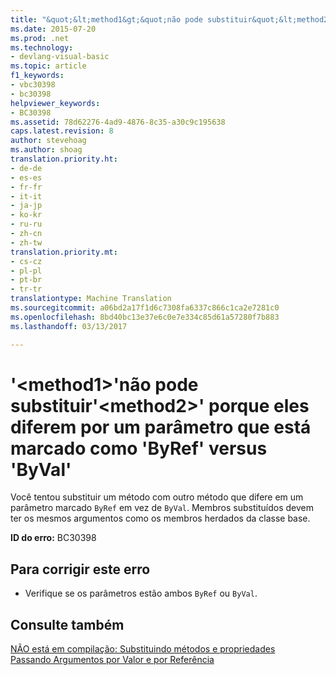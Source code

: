 ```yaml
---
title: "&quot;&lt;method1&gt;&quot;não pode substituir&quot;&lt;method2&gt;&quot; porque eles diferem por um parâmetro que está marcado como &quot;ByRef&quot; versus &quot;ByVal&quot; | Documentos do Microsoft"
ms.date: 2015-07-20
ms.prod: .net
ms.technology:
- devlang-visual-basic
ms.topic: article
f1_keywords:
- vbc30398
- bc30398
helpviewer_keywords:
- BC30398
ms.assetid: 78d62276-4ad9-4876-8c35-a30c9c195638
caps.latest.revision: 8
author: stevehoag
ms.author: shoag
translation.priority.ht:
- de-de
- es-es
- fr-fr
- it-it
- ja-jp
- ko-kr
- ru-ru
- zh-cn
- zh-tw
translation.priority.mt:
- cs-cz
- pl-pl
- pt-br
- tr-tr
translationtype: Machine Translation
ms.sourcegitcommit: a06bd2a17f1d6c7308fa6337c866c1ca2e7281c0
ms.openlocfilehash: 8bd40bc13e37e6c0e7e334c85d61a57280f7b883
ms.lasthandoff: 03/13/2017

---
```

# <a name="39ltmethod1gt39-cannot-override-39ltmethod2gt39-because-they-differ-by-a-parameter-that-is-marked-as-39byref39-versus-39byval39"></a>'&lt;method1&gt;'não pode substituir'&lt;method2&gt;' porque eles diferem por um parâmetro que está marcado como 'ByRef' versus 'ByVal'
Você tentou substituir um método com outro método que difere em um parâmetro marcado `ByRef` em vez de `ByVal`. Membros substituídos devem ter os mesmos argumentos como os membros herdados da classe base.  
  
 **ID do erro:** BC30398  
  
## <a name="to-correct-this-error"></a>Para corrigir este erro  
  
-   Verifique se os parâmetros estão ambos `ByRef` ou `ByVal`.  
  
## <a name="see-also"></a>Consulte também  
 [NÃO está em compilação: Substituindo métodos e propriedades](http://msdn.microsoft.com/en-us/2167e8f5-1225-4b13-9ebd-02591ba90213)   
 [Passando Argumentos por Valor e por Referência](../../visual-basic/programming-guide/language-features/procedures/passing-arguments-by-value-and-by-reference.md)

